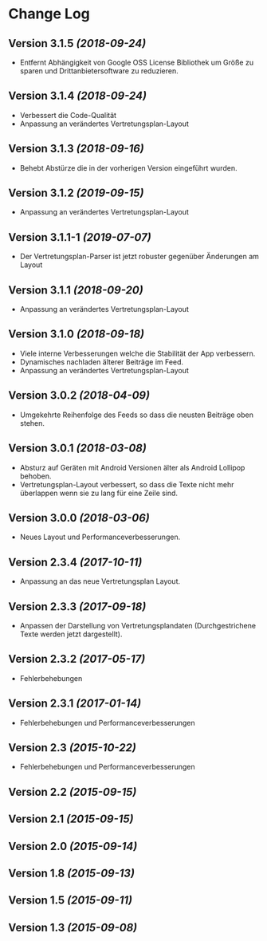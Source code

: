 Change Log
==========

Version 3.1.5 *(2018-09-24)*
----------------------------
- Entfernt Abhängigkeit von Google OSS License Bibliothek um Größe zu sparen und Drittanbietersoftware zu reduzieren.

Version 3.1.4 *(2018-09-24)*
----------------------------
- Verbessert die Code-Qualität
- Anpassung an verändertes Vertretungsplan-Layout

Version 3.1.3 *(2018-09-16)*
----------------------------
- Behebt Abstürze die in der vorherigen Version eingeführt wurden.

Version 3.1.2 *(2019-09-15)*
----------------------------
- Anpassung an verändertes Vertretungsplan-Layout

Version 3.1.1-1 *(2019-07-07)*
----------------------------
- Der Vertretungsplan-Parser ist jetzt robuster gegenüber Änderungen am Layout 

Version 3.1.1 *(2018-09-20)*
----------------------------
- Anpassung an verändertes Vertretungsplan-Layout

Version 3.1.0 *(2018-09-18)*
----------------------------
- Viele interne Verbesserungen welche die Stabilität der App verbessern.
- Dynamisches nachladen älterer Beiträge im Feed.
- Anpassung an verändertes Vertretungsplan-Layout

Version 3.0.2 *(2018-04-09)*
----------------------------
- Umgekehrte Reihenfolge des Feeds so dass die neusten Beiträge oben stehen.

Version 3.0.1 *(2018-03-08)*
----------------------------
- Absturz auf Geräten mit Android Versionen älter als Android Lollipop behoben.
- Vertretungsplan-Layout verbessert, so dass die Texte nicht mehr überlappen wenn sie zu lang für eine Zeile sind.

Version 3.0.0 *(2018-03-06)*
----------------------------
- Neues Layout und Performanceverbesserungen.

Version 2.3.4 *(2017-10-11)*
----------------------------
- Anpassung an das neue Vertretungsplan Layout.

Version 2.3.3 *(2017-09-18)*
----------------------------
- Anpassen der Darstellung von Vertretungsplandaten (Durchgestrichene Texte werden jetzt dargestellt).

Version 2.3.2 *(2017-05-17)*
----------------------------
- Fehlerbehebungen

Version 2.3.1 *(2017-01-14)*
----------------------------
- Fehlerbehebungen und Performanceverbesserungen

Version 2.3 *(2015-10-22)*
----------------------------
- Fehlerbehebungen und Performanceverbesserungen

Version 2.2 *(2015-09-15)*
----------------------------

Version 2.1 *(2015-09-15)*
----------------------------

Version 2.0 *(2015-09-14)*
----------------------------

Version 1.8 *(2015-09-13)*
----------------------------

Version 1.5 *(2015-09-11)*
----------------------------

Version 1.3 *(2015-09-08)*
----------------------------